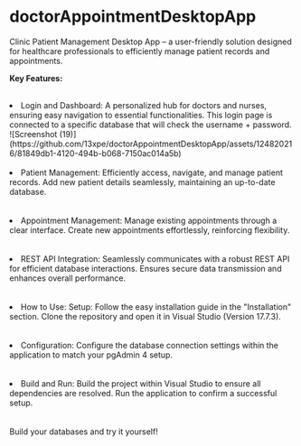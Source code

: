 # doctorAppointmentDesktopApp
Clinic Patient Management Desktop App – a user-friendly solution designed for healthcare professionals to efficiently manage patient records and appointments. 

<strong>Key Features:</strong>
<br></br>
<li>Login and Dashboard:
    A personalized hub for doctors and nurses, ensuring easy navigation to essential functionalities. This login page is connected to a specific database that will check the username + password.
</li>
![Screenshot (19)](https://github.com/13xpe/doctorAppointmentDesktopApp/assets/124820216/81849db1-4120-494b-b068-7150ac014a5b)
<br></br>
<li>Patient Management:
    Efficiently access, navigate, and manage patient records.
    Add new patient details seamlessly, maintaining an up-to-date database.
</li>
<br></br>
<li>Appointment Management:
Manage existing appointments through a clear interface.
Create new appointments effortlessly, reinforcing flexibility.
</li>
<br></br>
<li>REST API Integration:
Seamlessly communicates with a robust REST API for efficient database interactions.
Ensures secure data transmission and enhances overall performance.
</li>
<br></br>
<li>How to Use:
Setup:
Follow the easy installation guide in the "Installation" section.
Clone the repository and open it in Visual Studio (Version 17.7.3).
</li>
<br></br>
<li>
Configuration:
Configure the database connection settings within the application to match your pgAdmin 4 setup.
</li>
<br></br>
<li>Build and Run:
Build the project within Visual Studio to ensure all dependencies are resolved.
Run the application to confirm a successful setup.
</li>
<br></br>
Build your databases and try it yourself!
